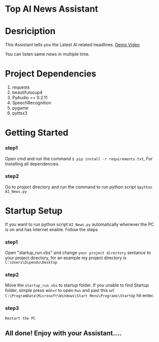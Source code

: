 # Top AI News Assistant  

# Desriciption
This Assistant tells you the Latest AI related headlines. [Demo Video](https://github.com/dipenduc39/AI_News_Assistant/blob/master/demo.mp4)

You can listen same news in multiple time.

# Project Dependencies
1. requests
2. beautifulsoup4
3. PyAudio == 0.2.11
4. SpeechRecognition
5. pygame
6. pyttsx3

# Getting Started
### step1  
Open cmd and run the command `$ pip install -r requirements.txt`, For Installing all dependencies.
### step2 
Go to project directory and run the command to run python script `$python AI_News.py`

# Startup Setup
If you want to run python script `AI_News.py` automatically whenever the PC is on and has internet enable. Follow the steps
### step1 
Open "startup_run.vbs" and change `your project directory` sentance to your project directory, for an example my project directory is `C:\Users\Dipendu\Desktop`
### step2  
Move the `startup_run.vbs` to startup folder.
If you unable to find Startup folder, simple press win+r to open `Run` and past this url `C:\ProgramData\Microsoft\Windows\Start Menu\Programs\StartUp` hit enter.
### step3 
`Restart the PC`

## All done! Enjoy with your Assistant....


